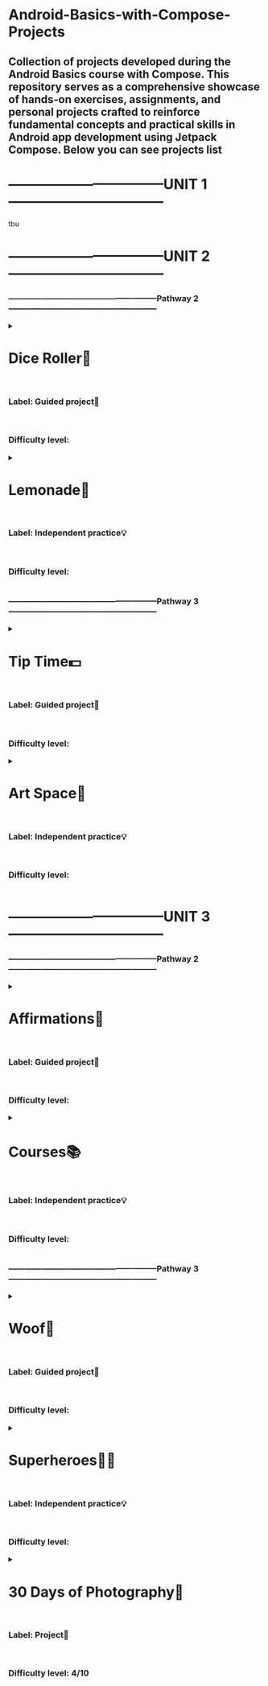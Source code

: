 # Android-Basics-with-Compose-Projects
## Collection of projects developed during the Android Basics course with Compose. This repository serves as a comprehensive showcase of hands-on exercises, assignments, and personal projects crafted to reinforce fundamental concepts and practical skills in Android app development using Jetpack Compose. Below you can see projects list

# ———————————UNIT 1———————————
tbu
# ———————————UNIT 2———————————
### ——————————————————Pathway 2——————————————————
<details>
  <summary>
    <h1>Dice Roller🎲</h1><br>
    <h3>Label: Guided project📖</h3><br>
    <h3>Difficulty level:</h3>
  </summary>
  <h2>Overview</h2>
  <p><strong>⟫ Description:</strong></p>
  <p><em>Interactive dice roller app</em></p>
  <p><strong>⟫ Implemented Novelty</strong></p>
  <p><strong>⟫ Topics/Concepts Learned:</strong></p>
  <p><em>Button and Image composables, remember() and mutableStateOf() functions, Debugger</em></p>
  <h2>Screenshots</h2>
  <p align="center">
    <img src="https://github.com/eidarulu/Android-Basics-with-Compose-Projects/assets/94914844/089a1566-6cdc-419f-9781-4681a27d3f29" alt="Dice Roller" width="250"/>
  </p>
</details>
<details>
  <summary>
    <h1>Lemonade🍋</h1><br>
    <h3>Label: Independent practice💡</h3><br>
    <h3>Difficulty level:</h3>
  </summary>
  <h2>Overview</h2>
  <p><strong>⟫ Description:</strong></p>
  <p><em>Digital Lemonade app, where you can experience the joy of making lemonade digitally</em></p>
  <p><strong>⟫ Implemented Novelty</strong></p>
  <p><strong>⟫ Topics/Concepts Learned:</strong></p>
  <p><em>Topics from Dice Roller project revised</em></p>
  <h2>Screenshots</h2>
  <div style="display: flex;">
    <img src="https://github.com/eidarulu/Android-Basics-with-Compose-Projects/assets/94914844/0d4805db-e3d9-47bc-bc77-2ecc075ab37b" alt="Image 1" style="width: 230px; height: 500px;">
    <img src="https://github.com/eidarulu/Android-Basics-with-Compose-Projects/assets/94914844/13c757ba-0d04-4299-b2b6-85c2e370934e" alt="Image 2" style="width: 230px; height: 500px;">
    <img src="https://github.com/eidarulu/Android-Basics-with-Compose-Projects/assets/94914844/a104bfb1-3d60-4fc5-abf4-f430c89644a8" alt="Image 3" style="width: 230px; height: 500px;">
    <img src="https://github.com/eidarulu/Android-Basics-with-Compose-Projects/assets/94914844/5b5d2f06-9648-4fc4-8451-c8fd6f1942c2" alt="Image 3" style="width: 230px; height: 500px;">
  </div>
</details>

### ——————————————————Pathway 3——————————————————
<details>
  <summary>
    <h1>Tip Time💵</h1><br>
    <h3>Label: Guided project📖</h3><br>
    <h3>Difficulty level:</h3>
  </summary>
  <h2>Overview</h2>
  <p><strong>⟫ Description:</strong></p>
  <p><em>Interactive tip calculator that can calculate and round a tip amount based on the bill amount and tip percentage</em></p>
  <p><strong>⟫ Implemented Novelty</strong></p>
  <p><strong>⟫ Topics/Concepts Learned:</strong></p>
  <p><em>State, Stateful vs stateless composables, Switch and TextField composables, State hoisting, Composition, Recomposition  Automated tests</em></p>
  <h2>Screenshots</h2>
  <div style="display: flex;">
    <img src="https://github.com/eidarulu/Android-Basics-with-Compose-Projects/assets/94914844/f046aa30-6244-49c0-9160-651197a5c27c" alt="Image 1" style="width: 230px; height: 500px;">
    <img src="https://github.com/eidarulu/Android-Basics-with-Compose-Projects/assets/94914844/541198de-0f36-4f1e-a905-5b1cf9ef7ab3" alt="Image 2" style="width: 230px; height: 500px;">
    <img src="https://github.com/eidarulu/Android-Basics-with-Compose-Projects/assets/94914844/a7268314-4e04-44d1-9d6d-3ac68d0e6a98" alt="Image 3" style="width: 230px; height: 500px;">
  </div>
</details>
<details>
  <summary>
    <h1>Art Space🌌</h1><br>
    <h3>Label: Independent practice💡</h3><br>
    <h3>Difficulty level:</h3>
  </summary>
  <h2>Overview</h2>
  <p><strong>⟫ Description:</strong></p>
  <p><em>Digital Art Space — an app that displays a curated collection of framed artwork</em></p>
  <p><strong>⟫ Implemented Novelty</strong></p>
  <p><strong>⟫ Topics/Concepts Learned:</strong></p>
  <p><em>State, Low-fidelity prototype</em></p>
  <h2>Screenshots</h2>
  <div style="display: flex;">
    <img src="https://github.com/eidarulu/Android-Basics-with-Compose-Projects/assets/94914844/29e31378-9b74-470e-a1de-6839cd092e16" alt="Image 1" style="width: 230px; height: 500px;">
    <img src="https://github.com/eidarulu/Android-Basics-with-Compose-Projects/assets/94914844/2fab6f08-d03e-42d9-9243-659b1b78ddc8" alt="Image 2" style="width: 230px; height: 500px;">
    <img src="https://github.com/eidarulu/Android-Basics-with-Compose-Projects/assets/94914844/b1e83c7e-1d9d-49a7-9e05-f0b7c185a3b2" alt="Image 3" style="width: 230px; height: 500px;">
  </div>
</details>

# ———————————UNIT 3———————————
### ——————————————————Pathway 2——————————————————
<details>
  <summary>
    <h1>Affirmations🌠</h1><br>
    <h3>Label: Guided project📖</h3><br>
    <h3>Difficulty level:</h3>
  </summary>
  <h2>Overview</h2>
  <p><strong>⟫ Description:</strong></p>
  <p><em>Displays a list of affirmations paired with beautiful images to bring positivity to your day!</em></p>
  <p><strong>⟫ Implemented Novelty</strong></p>
  <p><em>Built a scrollable list✔️</em></p>
  <p><em>Changed the app icon✔️</em></p>
  <p><strong>⟫ Topics/Concepts Learned:</strong></p>
  <p><em>LazyColumn and Card composables, Adaptive and Legacy Launcher Icons</em></p>
  <h2>Demo</h2>
  <div style="display: flex;">
    <img src="https://github.com/user-attachments/assets/38c315ee-4fa2-499a-97bb-a2f50db9d3cd" alt="Image 1" style="width: 230px; height: 500px;">
  </div>
</details>
<details>
  <summary>
    <h1>Courses📚</h1><br>
    <h3>Label: Independent practice💡</h3><br>
    <h3>Difficulty level:</h3>
  </summary>
  <h2>Overview</h2>
  <p><strong>⟫ Description:</strong></p>
  <p><em>Displays a grid of course topics</em></p>
  <p><strong>⟫ Implemented Novelty</strong></p>
  <p><em>Built a scrollable grid✔️</em></p>
  <p><strong>⟫ Topics/Concepts Learned:</strong></p>
  <p><em>LazyVerticalGrid composable</em></p>
  <h2>Demo</h2>
  <div style="display: flex;">
    <img src="https://github.com/user-attachments/assets/61059300-7a4c-42dc-b4ed-f3ec751731a3" alt="Image 1" style="width: 230px; height: 500px;">
  </div>
</details>

### ——————————————————Pathway 3——————————————————
<details>
  <summary>
    <h1>Woof🐾</h1><br>
    <h3>Label: Guided project📖</h3><br>
    <h3>Difficulty level:</h3>
  </summary>
  <h2>Overview</h2>
  <p><strong>⟫ Description:</strong></p>
  <p><em>The Woof app is a list of dog photos with information about them including their name, age, and favorite activity. This app also uses Material Design to create a beautiful app experience for the user</em></p>
  <p><strong>⟫ Implemented Novelty</strong></p>
  <p><em>Applied Material Theming✔️</em></p>
  <p><em>Added a top app bar✔️</em></p>
  <p><em>Added custom shapes to elements✔️</em></p>
  <p><em>Added a custom color palette✔️</em></p>
  <p><em>Added custom fonts✔️</em></p>
  <p><em>Built a simple spring animation✔️</em></p>
  <p><strong>⟫ Topics/Concepts Learned:</strong></p>
  <p><em>Material3, CenterAlignedTopAppBar & IconButton & Icon composables</em></p>
  <h2>Demo</h2>
  <div style="display: flex;">
      <img src="https://github.com/user-attachments/assets/e52d961b-4fc9-41c4-a6bd-84af2d7427bb" alt="Image 1" style="width: 230px; height: 500px;">
      <img src="https://github.com/user-attachments/assets/d16647c3-be1a-4b17-86c6-198bd8c3252a" alt="Image 2" style="width: 230px; height: 500px;">
      <p>Both in Light (GIF 1) and Dark (GIF 2) theme</p>
  </div>
</details>
<details>
  <summary>
    <h1>Superheroes🦸🏻</h1><br>
    <h3>Label: Independent practice💡</h3><br>
    <h3>Difficulty level:</h3>
  </summary>
  <h2>Overview</h2>
  <p><strong>⟫ Description:</strong></p>
  <p><em>Displays a list of superheroes</em></p>
  <p><strong>⟫ Implemented Novelty</strong></p>
  <p><em>Found out that the order of modifiers matter✔️</em></p>
  <p><strong>⟫ Topics/Concepts Learned:</strong></p>
  <p><em>The order of modifiers</em></p>
  <h2>Screenshots</h2>
  <div style="display: flex;">
    <img src="https://github.com/user-attachments/assets/ac19519b-fe93-4e18-b5e8-9205e2933d66" alt="Image 1" style="width: 230px; height: 500px;">
    <img src="https://github.com/user-attachments/assets/08c67278-9367-4fc9-9424-d473a7f56bd8" alt="Image 1" style="width: 230px; height: 500px;">
  </div>
</details>
<details>
  <summary>
    <h1>30 Days of Photography📸</h1><br>
    <h3>Label: Project🔨</h3><br>
    <h3>Difficulty level: 4/10</h3>
  </summary>
  <h2>Overview</h2>
  <p><strong>⟫ Description:</strong></p>
  <p><em>30 Days of Photography is a unique app that showcases 30 challenges related to Photography. One challenge for each day of the month. The challenges are displayed as cards in a scrollable list implemented by LazyRow. Each challenge contains an indicator for the day of the month, a summary of the day's goal, an image, and additional text describing the goal for that day in detail. this project gave me the opportunity to solidify my knowledge of Material Design and Jetpack Compose concepts.</em></p>
  <p><strong>⟫ Topics/Concepts Reinforced</strong></p>
  <p><em>Material Theming, Animations, UI building</em></p>
  <h2>Demo</h2>
  <div style="display: flex;">
    <img src="https://github.com/user-attachments/assets/c285420d-87af-45e4-8d54-80fca071ce66" alt="Image 1" style="width: 230px; height: 500px;">
  </div>
</details>
